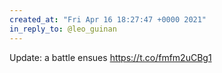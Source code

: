 ```yaml
---
created_at: "Fri Apr 16 18:27:47 +0000 2021"
in_reply_to: @leo_guinan
---
```


Update: a battle ensues https://t.co/fmfm2uCBg1